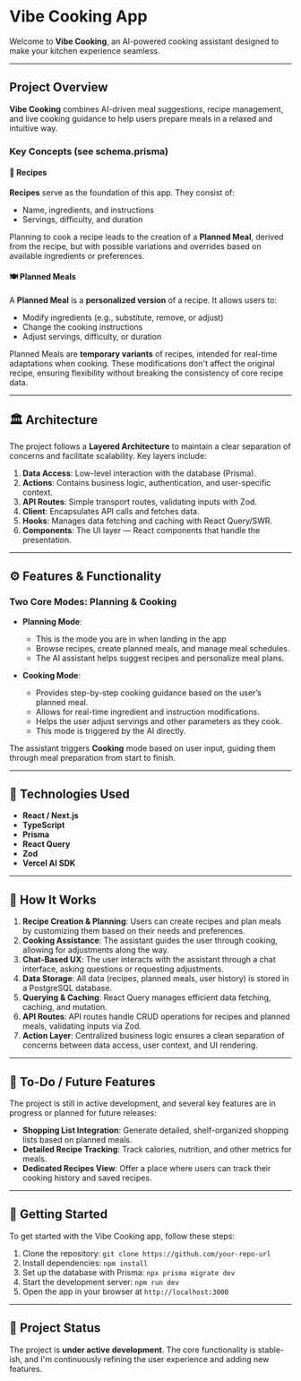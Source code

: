 # Vibe Cooking App

Welcome to **Vibe Cooking**, an AI-powered cooking assistant designed to make your kitchen experience seamless.

---

## Project Overview

**Vibe Cooking** combines AI-driven meal suggestions, recipe management, and live cooking guidance to help users prepare meals in a relaxed and intuitive way.

### Key Concepts (see schema.prisma)

#### 🍲 **Recipes**

**Recipes** serve as the foundation of this app. They consist of:
- Name, ingredients, and instructions
- Servings, difficulty, and duration

Planning to cook a recipe leads to the creation of a **Planned Meal**, derived from the recipe, but with possible variations and overrides based on available ingredients or preferences.

#### 🍽 **Planned Meals**

A **Planned Meal** is a **personalized version** of a recipe. It allows users to:
- Modify ingredients (e.g., substitute, remove, or adjust)
- Change the cooking instructions
- Adjust servings, difficulty, or duration

Planned Meals are **temporary variants** of recipes, intended for real-time adaptations when cooking. These modifications don't affect the original recipe, ensuring flexibility without breaking the consistency of core recipe data.

---

## 🏛️ Architecture

The project follows a **Layered Architecture** to maintain a clear separation of concerns and facilitate scalability. Key layers include:

1. **Data Access**: Low-level interaction with the database (Prisma).
2. **Actions**: Contains business logic, authentication, and user-specific context.
3. **API Routes**: Simple transport routes, validating inputs with Zod.
4. **Client**: Encapsulates API calls and fetches data.
5. **Hooks**: Manages data fetching and caching with React Query/SWR.
6. **Components**: The UI layer — React components that handle the presentation.

---

## ⚙️ Features & Functionality

### Two Core Modes: **Planning** & **Cooking**

- **Planning Mode**:
  - This is the mode you are in when landing in the app
  - Browse recipes, create planned meals, and manage meal schedules.
  - The AI assistant helps suggest recipes and personalize meal plans.

- **Cooking Mode**:
  - Provides step-by-step cooking guidance based on the user’s planned meal.
  - Allows for real-time ingredient and instruction modifications.
  - Helps the user adjust servings and other parameters as they cook.
  - This mode is triggered by the AI directly.

The assistant triggers **Cooking** mode based on user input, guiding them through meal preparation from start to finish.

---

## 🔧 Technologies Used

- **React / Next.js**
- **TypeScript**
- **Prisma**
- **React Query**
- **Zod**
- **Vercel AI SDK**

---

## 🧩 How It Works

1. **Recipe Creation & Planning**: Users can create recipes and plan meals by customizing them based on their needs and preferences.
2. **Cooking Assistance**: The assistant guides the user through cooking, allowing for adjustments along the way.
3. **Chat-Based UX**: The user interacts with the assistant through a chat interface, asking questions or requesting adjustments.
4. **Data Storage**: All data (recipes, planned meals, user history) is stored in a PostgreSQL database.
5. **Querying & Caching**: React Query manages efficient data fetching, caching, and mutation.
6. **API Routes**: API routes handle CRUD operations for recipes and planned meals, validating inputs via Zod.
7. **Action Layer**: Centralized business logic ensures a clean separation of concerns between data access, user context, and UI rendering.

---

## 📝 To-Do / Future Features

The project is still in active development, and several key features are in progress or planned for future releases:

- **Shopping List Integration**: Generate detailed, shelf-organized shopping lists based on planned meals.
- **Detailed Recipe Tracking**: Track calories, nutrition, and other metrics for meals.
- **Dedicated Recipes View**: Offer a place where users can track their cooking history and saved recipes.

---

## 🚀 Getting Started

To get started with the Vibe Cooking app, follow these steps:

1. Clone the repository: `git clone https://github.com/your-repo-url`
2. Install dependencies: `npm install`
3. Set up the database with Prisma: `npx prisma migrate dev`
4. Start the development server: `npm run dev`
5. Open the app in your browser at `http://localhost:3000`

---

## 🔄 Project Status

The project is **under active development**. The core functionality is stable-ish, and I'm continuously refining the user experience and adding new features.

